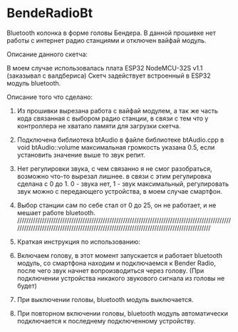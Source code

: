 # BendeRadioBt
Bluetooth колонка в форме головы Бендера.
В данной прошивке нет работы с интернет радио станциями и отключен вайфай модуль.

Описание данного скетча:

В моем случае использовалась плата ESP32 NodeMCU-32S v1.1 (заказывал с валдбериса)
Скетч задействует встроенный в ESP32 модуль bluetooth.

Описание того что сделано:
1. Из прошивки вырезана работа с вайфай модулем, а так же часть кода связанная с выбором радио станции, в связи с тем что у контроллера не хватало памяти для загрузки скетча.

2. Подключена библиотека btAudio
в файле библиотеке btAudio.cpp в void btAudio::volume максимальная громкость указана 0.5, если установить значение выше то звук репит.

3. Нет регулировки звука, с чем связанно я не смог разобраться, возможно что-то вырезал лишнее.
в связи с этим регулировка сделана с 0 до 1.
0 - звука нет, 1 - звук максимальный, регулировать звук можно с передающего устройства, в моем случае смартфон.

4. Выбор станции сам по себе стал от 0 до 25, он не работает, и не мешает работе bluetooth.
/////////////////////////////////////////////////////////////////////////////////////////////////////////////////////////////////////////////////////////////////////////////////////

5. Краткая инструкция по использованию:
1. Включаем голову, в этот момент запускается и работает bluetooth модуль,
со смартфона находим и подключаемся к Bender Radio, после чего звук начнет вопроизводиться через голову.
(При подключении устройства никакого звукового сигнала из головы не будет)

2. При выключении головы, bluetooth модуль выключается.

3. При повторном включении головы, bluetooth модуль автоматически подключается к последнему подключенному устройству. 
